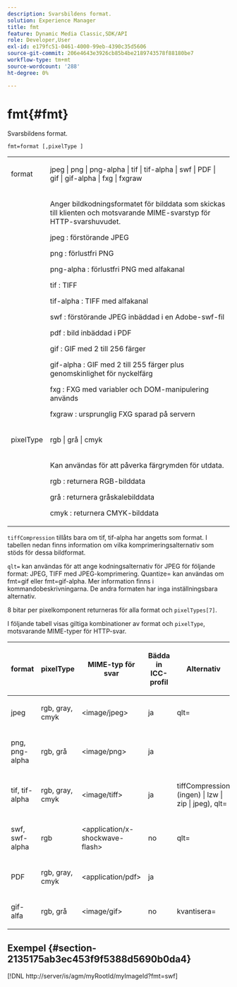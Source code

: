 ```yaml
---
description: Svarsbildens format.
solution: Experience Manager
title: fmt
feature: Dynamic Media Classic,SDK/API
role: Developer,User
exl-id: e179fc51-0461-4000-99eb-4390c35d5606
source-git-commit: 206e4643e3926cb85b4be2189743578f88180be7
workflow-type: tm+mt
source-wordcount: '288'
ht-degree: 0%

---
```


# fmt{#fmt}

Svarsbildens format.

`fmt=format [,pixelType ]`

<table id="simpletable_66FAABB7BD7A4BBB815A570BEA4C1AE8"> 
 <tr class="strow"> 
  <td class="stentry"> <p><span class="codeph"> <span class="varname"> format </span> </span> </p></td> 
  <td class="stentry"> <p><span class="codeph"> jpeg | png | png-alpha | tif | tif-alpha | swf | PDF | gif | gif-alpha | fxg | fxgraw </span> </p></td> 
 </tr> 
 <tr class="strow"> 
  <td class="stentry"></td> 
  <td class="stentry"> <p> Anger bildkodningsformatet för bilddata som skickas till klienten och motsvarande MIME-svarstyp för HTTP-svarshuvudet. </p> <p> <span class="codeph"> jpeg </span>: förstörande JPEG </p> <p> <span class="codeph"> png </span>: förlustfri PNG </p> <p> <span class="codeph"> png-alpha </span>: förlustfri PNG med alfakanal </p> <p> <span class="codeph"> tif </span>: TIFF </p> <p> <span class="codeph"> tif-alpha </span>: TIFF med alfakanal </p> <p> <span class="codeph"> swf </span>: förstörande JPEG inbäddad i en Adobe-swf-fil </p> <p> <span class="codeph"> pdf </span>: bild inbäddad i PDF </p> <p> <span class="codeph"> gif </span>: GIF med 2 till 256 färger </p> <p> <span class="codeph"> gif-alpha </span>: GIF med 2 till 255 färger plus genomskinlighet för nyckelfärg </p> <p> <span class="codeph"> fxg </span>: FXG med variabler och DOM-manipulering används </p> <p> <span class="codeph"> fxgraw </span>: ursprunglig FXG sparad på servern </p> </td> 
 </tr> 
 <tr class="strow"> 
  <td class="stentry"> <p><span class="codeph"> <span class="varname"> pixelType </span> </span> </p></td> 
  <td class="stentry"> <p><span class="codeph"> rgb | grå | cmyk </span> </p></td> 
 </tr> 
 <tr class="strow"> 
  <td class="stentry"></td> 
  <td class="stentry"> <p> Kan användas för att påverka färgrymden för utdata. </p> <p> <span class="codeph"> rgb </span>: returnera RGB-bilddata </p> <p> <span class="codeph"> grå </span>: returnera gråskalebilddata </p> <p> <span class="codeph"> cmyk </span>: returnera CMYK-bilddata </p> </td> 
 </tr> 
</table>

`tiffCompression` tillåts bara om tif, tif-alpha har angetts som format. I tabellen nedan finns information om vilka komprimeringsalternativ som stöds för dessa bildformat.

`qlt=` kan användas för att ange kodningsalternativ för JPEG för följande format: JPEG, TIFF med JPEG-komprimering. Quantize= kan användas om fmt=gif eller fmt=gif-alpha. Mer information finns i kommandobeskrivningarna. De andra formaten har inga inställningsbara alternativ.

8 bitar per pixelkomponent returneras för alla format och `pixelTypes[7]`.

I följande tabell visas giltiga kombinationer av format och `pixelType`, motsvarande MIME-typer för HTTP-svar.

<table id="table_54AFE58185004C74971EFBA845E177B6"> 
 <thead> 
  <tr> 
   <th colname="col1" class="entry"> <p><span class="varname"> format</span> </p> </th> 
   <th colname="col2" class="entry"> <p><span class="varname"> pixelType </span> </p> </th> 
   <th colname="col3" class="entry"> <p>MIME-typ för svar </p> </th> 
   <th colname="col4" class="entry"> <p>Bädda in ICC-profil </p> </th> 
   <th colname="col5" class="entry"> <p>Alternativ </p> </th> 
  </tr> 
 </thead>
 <tbody> 
  <tr> 
   <td> <p>jpeg </p> </td> 
   <td> <p>rgb, gray, cmyk </p> </td> 
   <td> <p>&lt;image/jpeg&gt; </p> </td> 
   <td> <p>ja </p> </td> 
   <td> <p><span class="codeph"> qlt=</span> </p> </td> 
  </tr> 
  <tr> 
   <td> <p>png, png-alpha </p> </td> 
   <td> <p>rgb, grå </p> </td> 
   <td> <p>&lt;image/png&gt; </p> </td> 
   <td> <p>ja </p> </td> 
   <td> <p> </p> </td> 
  </tr> 
  <tr> 
   <td> <p>tif, tif-alpha </p> </td> 
   <td> <p>rgb, gray, cmyk </p> </td> 
   <td> <p>&lt;image/tiff&gt; </p> </td> 
   <td> <p>ja </p> </td> 
   <td> <p><span class="codeph"> <span class="varname"> tiffCompression </span> (ingen) | lzw | zip | jpeg), qlt=</span> </p> </td> 
  </tr> 
  <tr> 
   <td> <p>swf, swf-alpha </p> </td> 
   <td> <p>rgb </p> </td> 
   <td> <p>&lt;application/x-shockwave-flash&gt; </p> </td> 
   <td> <p>no </p> </td> 
   <td> <p><span class="codeph"> qlt= </span> </p> </td> 
  </tr> 
  <tr> 
   <td> <p>PDF </p> </td> 
   <td> <p>rgb, gray, cmyk </p> </td> 
   <td> <p>&lt;application/pdf&gt; </p> </td> 
   <td> <p>ja </p> </td> 
   <td> <p> </p> </td> 
  </tr> 
  <tr> 
   <td> <p>gif-alfa </p> </td> 
   <td> <p>rgb, grå </p> </td> 
   <td> <p>&lt;image/gif&gt; </p> </td> 
   <td> <p>no </p> </td> 
   <td> <p><span class="codeph"> kvantisera=</span> </p> </td> 
  </tr> 
 </tbody> 
</table>

## Exempel {#section-2135175ab3ec453f9f5388d5690b0da4}

[!DNL http://server/is/agm/myRootId/myImageId?fmt=swf]

